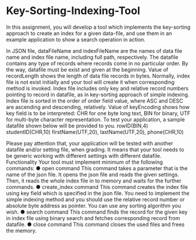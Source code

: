 # Key-Sorting-Indexing-Tool
In this assignment, you will develop a tool which implements the key-sorting approach to create an index for a given data-file, and use them in an example application to show a search operation in action.

In JSON file, dataFileName and indexFileName are the names of data file name and index
file name, including full path, respectively. The datafile contains any type of records where records
come in no particular order. By the way, datafile must be exist and given at the beginning. Value of
recordLength shows the length of data file records in bytes.
Normally, index file is not exist initially and your tool will create it when corresponding method is
invoked. Index file includes only key and relative record numbers pointing to record in datafile, as in
key-sorting approach of simple indexing. Index file is sorted in the order of order field value, where
ASC and DESC are ascending and descending, relatively. Value of keyEncoding shows how key
field is to be interpreted: CHR for one byte long text, BIN for binary, UTF for multi-byte character
representation.
To test your application, a sample datafile shown below will be provided to you.
rowID(BIN,4)
studentID(CHR,10)
firstName(UTF,20),
lastName(UTF,20),
phone(CHR,10)

Please pay attention that, your application will be tested with another datafile and/or setting file, when
grading. It means that your tool needs to be generic working with different settings with
different datafile.
Functionality
Your tool must implement minimum of the following commands:
● open command
This command takes a parameter that is the name of the json file. It opens the json file and
reads the given settings. Then, it reads the whole index file in to memory and waits for the
further commands.
● create_index command
This command creates the index file using key field which is specified in the json file. You
need to implement the simple indexing method and you should use the relative record number
or absolute byte address as pointer. You can use any sorting algorithm you wish.
● search command
This command finds the record for the given key in index file using binary search and fetches
corresponding record from datafile.
● close command
This command closes the used files and frees the memory.
